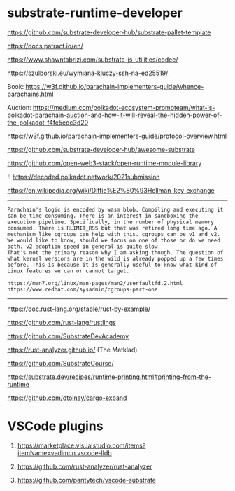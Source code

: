 # substrate-runtime-developer

https://github.com/substrate-developer-hub/substrate-pallet-template

https://docs.patract.io/en/

https://www.shawntabrizi.com/substrate-js-utilities/codec/

https://szulborski.eu/wymiana-kluczy-ssh-na-ed25519/

Book: https://w3f.github.io/parachain-implementers-guide/whence-parachains.html

Auction: https://medium.com/polkadot-ecosystem-promoteam/what-is-polkadot-parachain-auction-and-how-it-will-reveal-the-hidden-power-of-the-polkadot-f4fc5edc3d20 

https://w3f.github.io/parachain-implementers-guide/protocol-overview.html

https://github.com/substrate-developer-hub/awesome-substrate

https://github.com/open-web3-stack/open-runtime-module-library

!! https://decoded.polkadot.network/2021submission

https://en.wikipedia.org/wiki/Diffie%E2%80%93Hellman_key_exchange

---

```
Parachain's logic is encoded by wasm blob. Compiling and executing it can be time consuming. There is an interest in sandboxing the execution pipeline. Specifically, in the number of physical memory consumed. There is RLIMIT_RSS but that was retired long time ago. A mechanism like cgroups can help with this. cgroups can be v1 and v2. We would like to know, should we focus on one of those or do we need both. v2 adoption speed in general is quite slow.
That's not the primary reason why I am asking though. The question of what kernel versions are in the wild is already popped up a few times before. This is because it is generally useful to know what kind of Linux features we can or cannot target.

https://man7.org/linux/man-pages/man2/userfaultfd.2.html
https://www.redhat.com/sysadmin/cgroups-part-one
```


---

https://doc.rust-lang.org/stable/rust-by-example/

https://github.com/rust-lang/rustlings

https://github.com/SubstrateDevAcademy

https://rust-analyzer.github.io/ (The Matklad)

https://github.com/SubstrateCourse/

https://substrate.dev/recipes/runtime-printing.html#printing-from-the-runtime

https://github.com/dtolnay/cargo-expand

# VSCode plugins

1. https://marketplace.visualstudio.com/items?itemName=vadimcn.vscode-lldb

2. https://github.com/rust-analyzer/rust-analyzer

3. https://github.com/paritytech/vscode-substrate
